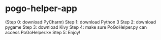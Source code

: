 # pogo-helper-app
(Step 0: download PyCharm)
Step 1: download Python 3
Step 2: download pygame
Step 3: download Kivy
Step 4: make sure PoGoHelper.py can access PoGoHelper.kv
Step 5: Enjoy!
